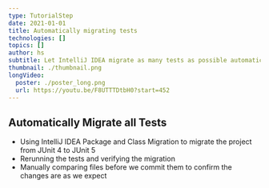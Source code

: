 ```yaml
---
type: TutorialStep
date: 2021-01-01
title: Automatically migrating tests
technologies: []
topics: []
author: hs
subtitle: Let IntelliJ IDEA migrate as many tests as possible automatically
thumbnail: ./thumbnail.png
longVideo:
  poster: ./poster_long.png
  url: https://youtu.be/F8UTTTDtbH0?start=452
---
```


## Automatically Migrate all Tests
- Using IntelliJ IDEA Package and Class Migration to migrate the project from JUnit 4 to JUnit 5
- Rerunning the tests and verifying the migration
- Manually comparing files before we commit them to confirm the changes are as we expect
